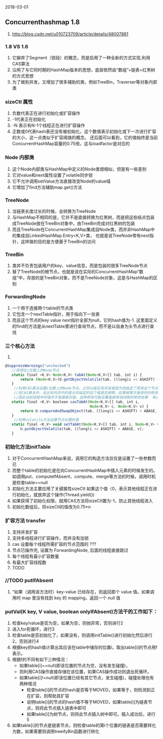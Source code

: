 2018-03-01
## Concurrenthashmap 1.8
1. http://blog.csdn.net/u010723709/article/details/48007881

### 1.8 VS 1.6
1. 它摒弃了Segment（锁段）的概念，而是启用了一种全新的方式实现,利用CAS算法
2. 沿用了与它同时期的HashMap版本的思想，底层依然由“数组”+链表+红黑树的方式思想
3. 为了做到并发，又增加了很多辅助的类，例如TreeBin，Traverser等对象内部类

### sizeCtl 属性
1. 负数代表正在进行初始化或扩容操作
2. -1代表正在初始化
3. -N 表示有N-1个线程正在进行扩容操作
4. 正数或0代表hash表还没有被初始化，这个数值表示初始化或下一次进行扩容的大小，这一点类似于扩容阈值的概念。
还后面可以看到，它的值始终是当前ConcurrentHashMap容量的0.75倍，这与loadfactor是对应的

### Node 内部类
1. 这个Node内部类与HashMap中定义的Node类很相似，但是有一些差别  
2. 它对value和next属性设置了volatile同步锁  
3. 它不允许调用setValue方法直接改变Node的value域  
4. 它增加了find方法辅助map.get()方法 

### TreeNode
1. 当链表长度过长的时候，会转换为TreeNode
2. 与HashMap不相同的是，它并不是直接转换为红黑树，而是把这些结点包装成TreeNode放在TreeBin对象中，由TreeBin完成对红黑树的包装
3. 而且TreeNode在ConcurrentHashMap集成自Node类，而并非HashMap中的集成自LinkedHashMap.Entry<K,V>类，
也就是说TreeNode带有next指针，这样做的目的是方便基于TreeBin的访问

### TreeBin
1. 类并不负责包装用户的key、value信息，而是包装的很多TreeNode节点
2. 替了TreeNode的根节点，也就是说在实际的ConcurrentHashMap“数组”中，存放的是TreeBin对象，而不是TreeNode对象，这是与HashMap的区别

### ForwardingNode 
1. 一个用于连接两个table的节点类
2. 它包含一个nextTable指针，用于指向下一张表
3. 而且这个节点的key value next指针全部为null，它的hash值为-1. 
这里面定义的find的方法是从nextTable里进行查询节点，而不是以自身为头节点进行查找

### 三个核心方法
1. 
```javascript
@SuppressWarnings("unchecked")  
   //获得在i位置上的Node节点  
   static final <K,V> Node<K,V> tabAt(Node<K,V>[] tab, int i) {  
       return (Node<K,V>)U.getObjectVolatile(tab, ((long)i << ASHIFT) + ABASE);  
   }  
    //利用CAS算法设置i位置上的Node节点。之所以能实现并发是因为他指定了原来这个节点的值是多少  
    //在CAS算法中，会比较内存中的值与你指定的这个值是否相等，如果相等才接受你的修改，否则拒绝你的修改  
    //因此当前线程中的值并不是最新的值，这种修改可能会覆盖掉其他线程的修改结果  有点类似于SVN  
   static final <K,V> boolean casTabAt(Node<K,V>[] tab, int i,  
                                       Node<K,V> c, Node<K,V> v) {  
       return U.compareAndSwapObject(tab, ((long)i << ASHIFT) + ABASE, c, v);  
   }  
    //利用volatile方法设置节点位置的值  
   static final <K,V> void setTabAt(Node<K,V>[] tab, int i, Node<K,V> v) {  
       U.putObjectVolatile(tab, ((long)i << ASHIFT) + ABASE, v);  
   } 
```

### 初始化方法initTable
1. 对于ConcurrentHashMap来说，调用它的构造方法仅仅是设置了一些参数而已
2. 而整个table的初始化是在向ConcurrentHashMap中插入元素的时候发生的。
如调用put、computeIfAbsent、compute、merge等方法的时候，调用时机是检查table==null
3. 初始化方法主要应用了关键属性sizeCtl 如果这个值〈0，表示其他线程正在进行初始化，就放弃这个操作(Thread.yield())
4. 如果获得了初始化权限，就用CAS方法将sizeCtl置为-1，防止其他线程进入
5. 初始化数组后，将sizeCtl的值改为0.75*n

### 扩容方法 transfer
1. 支持并发扩容
2. 支持多线程进行扩容操作，而并没有加锁
3. cas 设置每个线程所需扩容的节点范围的 ???
4. 节点已操作完, 设置为 ForwardingNode, 后面的线程直接跳过
5. 每个线程有最小扩容数量
6. 有最大扩容线程数
7. TODO

### //TODO putIfAbsent
1. “如果（调用该方法时）key-value 已经存在，则返回那个 value 值。如果调用时 map 里没有找到 key 的 mapping，返回一个 null 值

### putVal(K key, V value, boolean onlyIfAbsent)方法干的工作如下：
1. 检查key/value是否为空，如果为空，则抛异常，否则进行2
2. 进入for死循环，进行3
3. 检查table是否初始化了，如果没有，则调用initTable()进行初始化然后进行 2，否则进行4
4. 根据key的hash值计算出其应该在table中储存的位置i，取出table[i]的节点用f表示。
5. 根据f的不同有如下三种情况：
    - 如果table[i]==null(即该位置的节点为空，没有发生碰撞)，
    - 则利用CAS操作直接存储在该位置，如果CAS操作成功则退出死循环。
    - 如果table[i]!=null(即该位置已经有其它节点，发生碰撞)，碰撞处理也有两种情况
        - 检查table[i]的节点的hash是否等于MOVED，如果等于，则检测到正在扩容，则帮助其扩容
        - 说明table[i]的节点的hash值不等于MOVED，如果table[i]为链表节点，则将此节点插入链表中即可
        - 如果table[i]为树节点，则将此节点插入树中即可。插入成功后，进行 5
5. 如果table[i]的节点是链表节点，则检查table的第i个位置的链表是否需要转化为数，如果需要则调用treeifyBin函数进行转化
